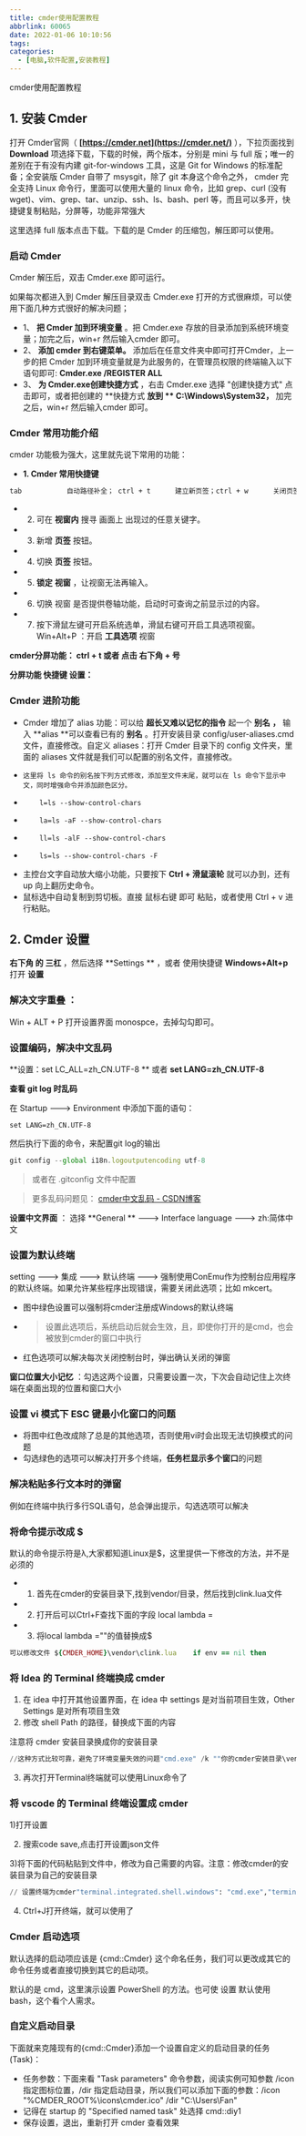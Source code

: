 ```yaml
---
title: cmder使用配置教程
abbrlink: 60065
date: 2022-01-06 10:10:56
tags:
categories:
  - [电脑,软件配置,安装教程]
---
```

cmder使用配置教程

## 1. 安装 Cmder

打开 Cmder官网（ **[https://cmder.net](https://cmder.net/)** ），下拉页面找到 **Download** 项选择下载，下载的时候，两个版本，分别是 mini 与 full 版；唯一的差别在于有没有内建 git-for-windows 工具，这是 Git for Windows 的标准配备；全安装版 Cmder 自带了 msysgit，除了 git 本身这个命令之外， cmder 完全支持 Linux 命令行，里面可以使用大量的 linux 命令，比如 grep、curl (没有 wget)、vim、grep、tar、unzip、ssh、ls、bash、perl 等，而且可以多开，快捷键复制粘贴，分屏等，功能非常强大

这里选择 full 版本点击下载。下载的是 Cmder 的压缩包，解压即可以使用。

### **启动 Cmder**

Cmder 解压后，双击 Cmder.exe 即可运行。

如果每次都进入到 Cmder 解压目录双击 Cmder.exe 打开的方式很麻烦，可以使用下面几种方式很好的解决问题；

* 1、 **把 Cmder 加到环境变量** 。把 Cmder.exe 存放的目录添加到系统环境变量；加完之后，win+r 然后输入cmder 即可。
* 2、 **添加 cmder 到右键菜单。** 添加后在任意文件夹中即可打开Cmder，上一步的把 Cmder 加到环境变量就是为此服务的，在管理员权限的终端输入以下语句即可: **Cmder.exe /REGISTER ALL**
* 3、 **为 Cmder.exe创建快捷方式** ，右击 Cmder.exe 选择 "创建快捷方式" 点击即可，或者把创建的 **快捷方式 **放到 ** C:\Windows\System32，** 加完之后，win+r 然后输入cmder 即可。

### Cmder 常用功能介绍

cmder 功能极为强大，这里就先说下常用的功能：

* **1. Cmder 常用快捷键**

```Bash
tab           自动路径补全； ctrl + t      建立新页签；ctrl + w      关闭页签;ctrl + tab    切换页签;ctrl + 1      快速切换到第1个页签ctrl + n      快速切换到第n个页签( n值无上限)alt + F4      关闭所有页签 ctr + r       历史命令搜索alt + enter   切换到全屏状态 alt + shift + 1    开启 cmd.exealt + shift + 2    开启 powershell.exealt + Shift + 3    开启 powershell.exe (系统管理员权限)
```

* 2. 可在 **视窗内** 搜寻 画面上 出现过的任意关键字。
* 3. 新增 **页签** 按钮。
* 4. 切换 **页签** 按钮。
* 5. **锁定**  **视窗** ，让视窗无法再输入。
* 6. 切换 视窗 是否提供卷轴功能，启动时可查询之前显示过的内容。
* 7. 按下滑鼠左键可开启系统选单，滑鼠右键可开启工具选项视窗。 Win+Alt+P  ：开启 **工具选项** 视窗

**cmder分屏功能： ctrl + t  或者 点击 右下角 + 号**

**分屏功能 快捷键 设置：**

### Cmder 进阶功能

* Cmder 增加了 alias 功能：可以给 **超长又难以记忆的指令** 起一个 **别名**  **，** 输入 **alias **可以查看已有的  **别名** 。打开安装目录 config/user-aliases.cmd 文件，直接修改。自定义 aliases：打开 Cmder 目录下的 config 文件夹，里面的 aliases 文件就是我们可以配置的别名文件，直接修改。
* ```
  这里将 ls 命令的别名按下列方式修改，添加至文件末尾，就可以在 ls 命令下显示中文，同时增强命令并添加颜色区分。
  ```
* ```
      l=ls --show-control-chars
  ```
* ```
      la=ls -aF --show-control-chars
  ```
* ```
      ll=ls -alF --show-control-chars
  ```
* ```
      ls=ls --show-control-chars -F
  ```
* 主控台文字自动放大缩小功能，只要按下 **Ctrl + 滑鼠滚轮** 就可以办到，还有 up 向上翻历史命令。
* 鼠标选中自动复制到剪切板。直接 鼠标右键 即可 粘贴，或者使用 Ctrl + v 进行粘贴。

## 2. Cmder 设置

**右下角 的 三杠** ，然后选择  **Settings ** ，或者 使用快捷键 **Windows+Alt+p** 打开 **设置**

### **解决文字重叠** ：

Win + ALT + P 打开设置界面 monospce，去掉勾勾即可。

### **设置编码，解决中文乱码**

**设置：set LC_ALL=zh_CN.UTF-8 **   或者    **set LANG=zh_CN.UTF-8**

**查看 git log 时乱码**

在 Startup ---> Environment 中添加下面的语句：

```C%2B%2B
set LANG=zh_CN.UTF-8
```

然后执行下面的命令，来配置git log的输出

```JavaScript
git config --global i18n.logoutputencoding utf-8
```

> 或者在 .gitconfig 文件中配置

> 更多乱码问题见： [cmder中文乱码 - CSDN博客](https://blog.csdn.net/guiying123456/article/details/62881400)

**设置中文界面** ： 选择   **General ** ---> Interface language ---> zh:简体中文

### **设置为默认终端**

setting ---> 集成 ---> 默认终端 ---> 强制使用ConEmu作为控制台应用程序的默认终端。如果允许某些程序出现错误，需要关闭此选项；比如 mkcert。

* 图中绿色设置可以强制将cmder注册成Windows的默认终端
* > 设置此选项后，系统启动后就会生效，且，即使你打开的是cmd，也会被放到cmder的窗口中执行
  >
* 红色选项可以解决每次关闭控制台时，弹出确认关闭的弹窗

**窗口位置大小记忆** ：勾选这两个设置，只需要设置一次，下次会自动记住上次终端在桌面出现的位置和窗口大小

### **设置 vi 模式下 ESC 键最小化窗口的问题**

* 将图中红色改成除了总是的其他选项，否则使用vi时会出现无法切换模式的问题
* 勾选绿色的选项可以解决打开多个终端，**任务栏显示多个窗口**的问题

### **解决粘贴多行文本时的弹窗**

例如在终端中执行多行SQL语句，总会弹出提示，勾选选项可以解决

### **将命令提示改成 $**

默认的命令提示符是λ,大家都知道Linux是$，这里提供一下修改的方法，并不是必须的

* 1) 首先在cmder的安装目录下,找到vendor/目录，然后找到clink.lua文件
* 2) 打开后可以Ctrl+F查找下面的字段 local lambda =
* 3) 将local lambda =""的值替换成$

```Ruby
可以修改文件 ${CMDER_HOME}\vendor\clink.lua    if env == nil then        lambda = "λ"    else        lambda = "("..env..") λ"    end改成    if env == nil then        lambda = "$"    else        lambda = "("..env..") $"    end
```

### 将 Idea 的 Terminal 终端换成 cmder

1) 在 idea 中打开其他设置界面，在 idea 中 settings 是对当前项目生效，Other Settings 是对所有项目生效
2) 修改 shell Path 的路径，替换成下面的内容

注意将 cmder 安装目录换成你的安装目录

```Python
//这种方式比较可靠，避免了环境变量失效的问题"cmd.exe" /k ""你的cmder安装目录\vendor\init.bat"" //或者，这个需要有环境变量"cmd.exe" /k ""%环境变量配置的cmder home目录名称%\vendor\init.bat""
```

3) 再次打开Terminal终端就可以使用Linux命令了

### **将 vscode 的 Terminal 终端设置成 cmder**

1)打开设置

2) 搜索code save,点击打开设置json文件

3)将下面的代码粘贴到文件中，修改为自己需要的内容。注意：修改cmder的安装目录为自己的安装目录

```Python
// 设置终端为cmder"terminal.integrated.shell.windows": "cmd.exe","terminal.integrated.env.windows": {    //设置cmder的根目录    "CMDER_ROOT": "cmder的根目录" }, "terminal.integrated.shellArgs.windows": [ "/k", //设置启动初始化目录 "cmder的根目录\\vendor\\init.bat" ], //下面的设置可以不需要 //终端颜色配置 "workbench.colorCustomizations": { //可以将鼠标放到下面的色号上根据自己的偏好进行选择 "terminal.foreground": "#37FF13", "terminal.background": "#2b2424" }, "terminal.integrated.cursorBlinking": true, //设置terminal中的行高 "terminal.integrated.lineHeight": 1.1, "terminal.integrated.letterSpacing": 0.1, "terminal.integrated.fontSize": 12, //字体大小设置 "terminal.integrated.fontFamily": "monaco", //字体设置 "terminal.integrated.shell.linux": "/bin/zsh"
```

4) Ctrl+J打开终端，就可以使用了

### Cmder 启动选项

默认选择的启动项应该是 {cmd::Cmder} 这个命名任务，我们可以更改成其它的命令任务或者直接切换到其它的启动项。

默认的是 cmd，这里演示设置 PowerShell 的方法。也可使 设置 默认使用 bash，这个看个人需求。

### 自定义启动目录

下面就来克隆现有的{cmd::Cmder}添加一个设置自定义的启动目录的任务(Task)：

* 任务参数：下面来看  "Task parameters" 命令参数，阅读实例可知参数 /icon指定图标位置，/dir 指定启动目录，所以我们可以添加下面的参数：/icon "%CMDER_ROOT%\icons\cmder.ico" /dir "C:\Users\Fan"
* 记得在 startup 的 "Specified named task" 处选择 cmd::diy1
* 保存设置，退出，重新打开 cmder 查看效果
